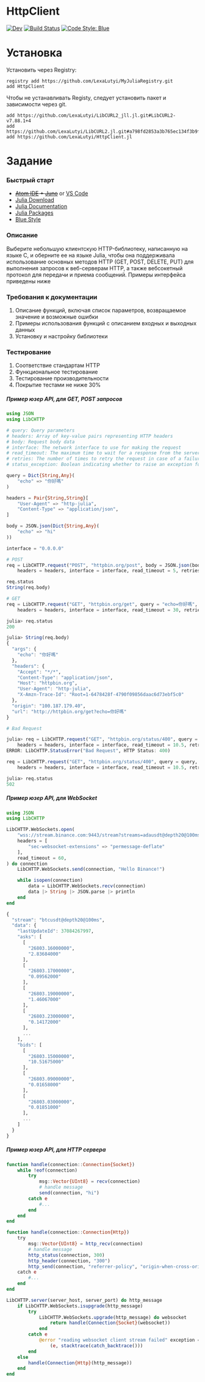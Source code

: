 # HttpClient

<!-- [![Stable](https://img.shields.io/badge/docs-stable-blue.svg)](https://LexaLutyi.github.io/HttpClient.jl/stable/) -->
[![Dev](https://img.shields.io/badge/docs-dev-blue.svg)](https://LexaLutyi.github.io/HttpClient.jl/dev/)
[![Build Status](https://github.com/LexaLutyi/HttpClient.jl/actions/workflows/CI.yml/badge.svg?branch=main)](https://github.com/LexaLutyi/HttpClient.jl/actions/workflows/CI.yml?query=branch%3Amain)
[![Code Style: Blue](https://img.shields.io/badge/code%20style-blue-4495d1.svg)](https://github.com/invenia/BlueStyle)

# Установка
Установить через Registry:
```julia-repl
registry add https://github.com/LexaLutyi/MyJuliaRegistry.git
add HttpClient
```


Чтобы не устанавливать Registy, следует установить пакет и зависимости через git.
```julia-repl
add https://github.com/LexaLutyi/LibCURL2_jll.jl.git#LibCURL2-v7.88.1+4
add https://github.com/LexaLutyi/LibCURL2.jl.git#a798fd2853a3b765ec134f3b9f98635e6ec2b256
add https://github.com/LexaLutyi/HttpClient.jl
```


# Задание
### Быстрый старт

  - ~~[Atom IDE](https://atom.io/) + [Juno](https://junolab.org/)~~ or [VS Code](https://www.julia-vscode.org/)
  - [Julia Download](https://julialang.org/downloads/)
  - [Julia Documentation](https://docs.julialang.org/en/v1/)
  - [Julia Packages](https://juliapackages.com/)
  - [Blue Style](https://github.com/invenia/BlueStyle)

### Описание

Выберите небольшую клиентскую HTTP-библиотеку, написанную на языке C, и оберните ее на языке Julia, чтобы она поддерживала использование основных методов HTTP (GET, POST, DELETE, PUT) для выполнения запросов к веб-серверам HTTP, а также вебсокетный протокол для передачи и приема сообщений. Примеры интерфейса приведены ниже

### Требования к документации

1. Описание функций, включая список параметров, возвращаемое значение и возможные ошибки
2. Примеры использования функций с описанием входных и выходных данных
3. Установку и настройку библиотеки

### Тестирование

1. Соответствие стандартам HTTP
2. Функциональное тестирование
3. Тестирование производительности
4. Покрытие тестами не ниже 30%

##### Пример юзер API, для GET, POST запросов

```julia
using JSON
using LibCHTTP

# query: Query parameters
# headers: Array of key-value pairs representing HTTP headers
# body: Request body data
# interface: The network interface to use for making the request
# read_timeout: The maximum time to wait for a response from the server
# retries: The number of times to retry the request in case of a failure
# status_exception: Boolean indicating whether to raise an exception for non-200 status codes

query = Dict{String,Any}(
    "echo" => "你好嗎"
)

headers = Pair{String,String}[
    "User-Agent" => "http-julia",
    "Content-Type" => "application/json",
]

body = JSON.json(Dict{String,Any}(
    "echo" => "hi"
))

interface = "0.0.0.0"

# POST
req = LibCHTTP.request("POST", "httpbin.org/post", body = JSON.json(body), query = query,
    headers = headers, interface = interface, read_timeout = 5, retries = 10)

req.status
String(req.body)

# GET
req = LibCHTTP.request("GET", "httpbin.org/get", query = "echo=你好嗎",
    headers = headers, interface = interface, read_timeout = 30, retries = 10)

julia> req.status
200

julia> String(req.body)
{
  "args": {
    "echo": "你好嗎"
  },
  "headers": {
    "Accept": "*/*",
    "Content-Type": "application/json",
    "Host": "httpbin.org",
    "User-Agent": "http-julia",
    "X-Amzn-Trace-Id": "Root=1-6478428f-4790f09856daac6d73ebf5c0"
  },
  "origin": "100.187.179.40",
  "url": "http://httpbin.org/get?echo=你好嗎"
}

# Bad Request

julia> req = LibCHTTP.request("GET", "httpbin.org/status/400", query = query,
    headers = headers, interface = interface, read_timeout = 10.5, retries = 10)
ERROR: LibCHTTP.StatusError("Bad Request", HTTP Status: 400)

req = LibCHTTP.request("GET", "httpbin.org/status/400", query = query,
    headers = headers, interface = interface, read_timeout = 10.5, retries = 10, status_exception = false)

julia> req.status
502
```

##### Пример юзер API, для WebSocket

```julia
using JSON
using LibCHTTP

LibCHTTP.WebSockets.open(
    "wss://stream.binance.com:9443/stream?streams=adausdt@depth20@100ms/btcusdt@depth20@100ms",
    headers = [
        "sec-websocket-extensions" => "permessage-deflate"
    ],
    read_timeout = 60,
) do connection
    LibCHTTP.WebSockets.send(connection, "Hello Binance!")

    while isopen(connection)
        data = LibCHTTP.WebSockets.recv(connection)
        data |> String |> JSON.parse |> println
    end
end

{
  "stream": "btcusdt@depth20@100ms",
  "data": {
    "lastUpdateId": 37084267997,
    "asks": [
      [
        "26803.16000000",
        "2.83684000"
      ],
      [
        "26803.17000000",
        "0.09562000"
      ],
      [
        "26803.19000000",
        "1.46067000"
      ],
      [
        "26803.23000000",
        "0.14172000"
      ],
      ...
    ],
    "bids": [
      [
        "26803.15000000",
        "10.51675000"
      ],
      [
        "26803.09000000",
        "0.01658000"
      ],
      [
        "26803.03000000",
        "0.01851000"
      ],
      ...
    ]
  }
}
```

##### Пример юзер API, для HTTP сервера

```julia
function handle(connection::Connection{Socket})
    while !eof(connection)
        try
            msg::Vector{UInt8} = recv(connection)
            # handle message
            send(connection, "hi")
        catch e
            #...
        end
    end
end

function handle(connection::Connection{Http})
    try
        msg::Vector{UInt8} = http_recv(connection)
        # handle message
        http_status(connection, 300)
        http_header(connection, "300")
        http_send(connection, "referrer-policy", "origin-when-cross-origin")
    catch e
        #...
    end
end

LibCHTTP.server(server_host, server_port) do http_message
    if LibCHTTP.WebSockets.isupgrade(http_message)
        try
            LibCHTTP.WebSockets.upgrade(http_message) do websocket
                return handle(Connection{Socket}(websocket))
            end
        catch e
            @error "reading websocket client stream failed" exception =
                (e, stacktrace(catch_backtrace()))
        end
    else
        handle(Connection{Http}(http_message))
    end
end
```
